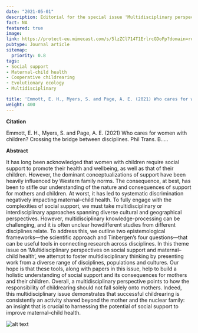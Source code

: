 ```yaml
---
date: "2021-05-01"
description: Editorial for the special issue 'Multidisciplinary perspectives on social support and maternal-child health 
fact: NA
featured: true
image:
link: https://protect-eu.mimecast.com/s/5lzZCl714T1ErlrcGDoFp?domain=royalsocietypublishing.org
pubtype: Journal article
sitemap:
  priority: 0.8
tags:
- Social support
- Maternal-child health
- Cooperative childrearing
- Evolutionary ecology
- Multidisciplinary

title: 'Emmott, E. H., Myers, S. and Page, A. E. (2021) Who cares for women with children? Phil Trans. B.'
weight: 400
---
```

**Citation**

Emmott, E. H., Myers, S. and Page, A. E. (2021) Who cares for women with children? Crossing the bridge between disciplines. Phil Trans. B.....

**Abstract** 

It has long been acknowledged that women with children require social
support to promote their health and wellbeing, as well as that of their
children. However, the dominant conceptualizations of support have been
heavily influenced by Western family norms. The consequence, at best, has
been to stifle our understanding of the nature and consequences of support
for mothers and children. At worst, it has led to systematic discrimination negatively impacting maternal–child health. To fully engage with the complexities of social support, we must take multidisciplinary or interdisciplinary approaches spanning diverse cultural and geographical perspectives. However, multidisciplinary knowledge-processing can be challenging, and it is often unclear howdifferent studies from different disciplines relate. To address this, we outline two epistemological frameworks—the scientific approach and Tinbergen’s four questions—that can be useful tools in connecting research across disciplines. In this theme issue on ‘Multidisciplinary perspectives on social support and maternal–child health’, we attempt to foster multidisciplinary thinking by presenting work from a diverse range of disciplines, populations and cultures. Our hope is that these tools, along with papers in this issue, help to build a holistic understanding of social support and its consequences for mothers and their children. Overall, a multidisciplinary perspective points to how the responsibility of childrearing should not fall solely onto mothers. Indeed, this multidisciplinary issue demonstrates that successful childrearing is consistently an activity shared beyond the mother and the nuclear family: an insight that is crucial to harnessing the potential of social support to improve maternal–child health. 


![alt text](/img/grandad.jpg) 
